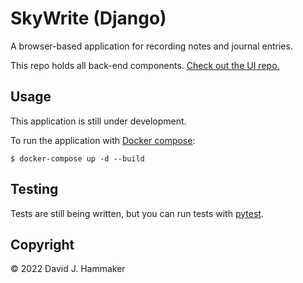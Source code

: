 # SkyWrite (Django)

A browser-based application for recording notes and journal entries.

This repo holds all back-end components. [Check out the UI repo.](https://github.com/davidhammaker/SkyWriteUI)

## Usage

This application is still under development.

To run the application with [Docker compose](https://docs.docker.com/compose/):

```shell
$ docker-compose up -d --build
```

## Testing

Tests are still being written, but you can run tests with [pytest](https://docs.pytest.org/en/7.2.x/).

## Copyright

© 2022 David J. Hammaker

